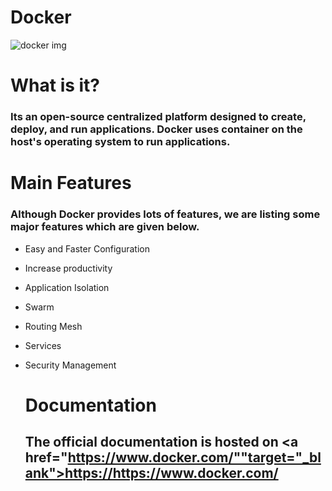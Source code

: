 # Docker
![docker img](https://github.com/SaiCharan-ABNTech/Docker/assets/154917195/6a4e2f7a-4444-43a6-a95a-055dcde4ff00)

# What is it?
###  Its an open-source centralized platform designed to create, deploy, and run    applications. Docker uses container on the host's operating system to run applications.

# Main Features
### Although Docker provides lots of features, we are listing some major features which are given below.

* Easy and Faster Configuration
* Increase productivity
* Application Isolation
* Swarm
* Routing Mesh
* Services
* Security Management

  # Documentation
  ## The official documentation is hosted on <a href="https://www.docker.com/""target="_blank">https://https://www.docker.com/</a>
